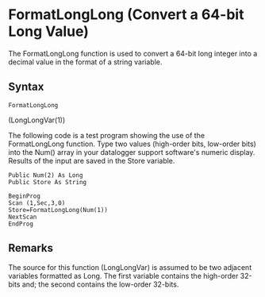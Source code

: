 # FormatLongLong (Convert a 64-bit Long Value)

The FormatLongLong function is used to convert a 64-bit long integer into a decimal value in the format of a string variable.

## Syntax

```
FormatLongLong
```

(LongLongVar(1))

The following code is a test program showing the use of the FormatLongLong function. Type two values (high-order bits, low-order bits) into the Num() array in your datalogger support software's numeric display. Results of the input are saved in the Store variable.

```
Public Num(2) As Long
Public Store As String

BeginProg
Scan (1,Sec,3,0)
Store=FormatLongLong(Num(1))
NextScan
EndProg
```

## Remarks

The source for this function (LongLongVar) is assumed to be two adjacent variables formatted as Long. The first variable contains the high-order 32-bits and; the second contains the low-order 32-bits.

